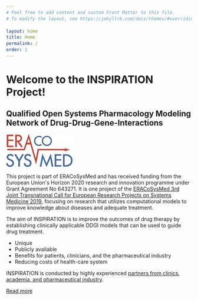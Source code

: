 ```yaml
---
# Feel free to add content and custom Front Matter to this file.
# To modify the layout, see https://jekyllrb.com/docs/themes/#overriding-theme-defaults

layout: home
title: Home
permalink: /
order: 1
---
```


# Welcome to the INSPIRATION Project!

## Qualified Open Systems Pharmacology Modeling Network of Drug-Drug-Gene-Interactions 

![INSPIRATION schema](/images/Logo_ERACoSysMed.jpg)

This project is part of ERACoSysMed and has received funding from the European Union's Horizon 2020 research and innovation programme under Grant Agreement No 643271. It is one project of the [ERACoSysMed 3rd Joint Transnational Call for European Research Projects on Systems Medicine 2019](https://www.eracosysmed.eu/calls/jtc-3-2019), focusing on research that utilizes computational models to improve knowledge about diseases and adequate treatment.

The aim of INSPIRATION is to improve the outcomes of drug therapy by establishing clinically applicable DDGI models that can be used to guide drug treatment. 

- Unique 
- Publicly available 
- Benefits for patients, clinicians, and the pharmaceutical industry 
- Reducing costs of health-care system 

INSPIRATION is conducted by highly experienced [partners from clinics, academia, and pharmaceutical industry](https://eracosysmed-inspiration.github.io/partners/). 

[Read more](https://eracosysmed-inspiration.github.io/about/)
